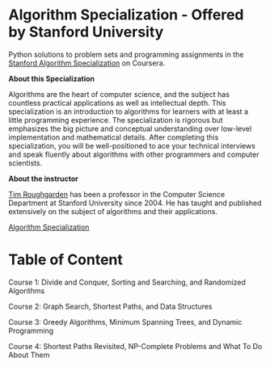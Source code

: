 # Algorithm Specialization - Offered by Stanford University 

Python solutions to problem sets and programming assignments in the [Stanford Algorithm Specialization](https://www.coursera.org/specializations/algorithms) on Coursera.

**About this Specialization**

Algorithms are the heart of computer science, and the subject has countless practical applications as well as intellectual depth.  This specialization is an introduction to algorithms for learners with at least a little programming experience.  The specialization is rigorous but emphasizes the big picture and conceptual understanding over low-level implementation and mathematical details.  After completing this specialization, you will be well-positioned to ace your technical interviews and speak fluently about algorithms with other programmers and computer scientists.

**About the instructor**

[Tim Roughgarden](https://www.coursera.org/instructor/~768) has been a professor in the Computer Science Department at Stanford University since 2004.  He has taught and published extensively on the subject of algorithms and their applications.

[Algorithm Specialization](https://www.coursera.org/specializations/algorithms)


# Table of Content
Course 1: Divide and Conquer, Sorting and Searching, and Randomized Algorithms

Course 2: Graph Search, Shortest Paths, and Data Structures

Course 3: Greedy Algorithms, Minimum Spanning Trees, and Dynamic Programming

Course 4: Shortest Paths Revisited, NP-Complete Problems and What To Do About Them


